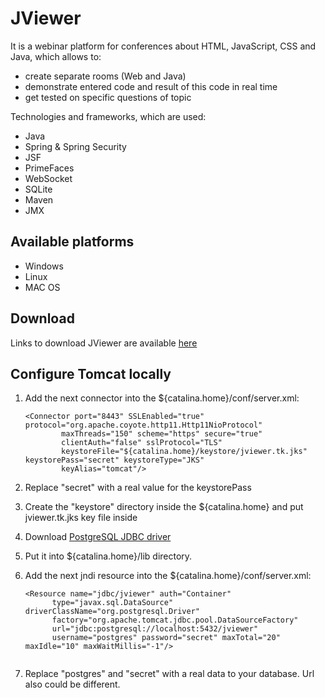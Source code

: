 JViewer
=======

It is a webinar platform for conferences about HTML, JavaScript, CSS and Java, which allows to:
- create separate rooms (Web and Java)
- demonstrate entered code and result of this code in real time
- get tested on specific questions of topic

Technologies and frameworks, which are used:
- Java
- Spring & Spring Security
- JSF
- PrimeFaces
- WebSocket
- SQLite
- Maven
- JMX

## Available platforms
- Windows
- Linux
- MAC OS

## Download
Links to download JViewer are available <a href="http://jviewer.tk:8080/download.xhtml" target="_blank">here</a>

## Configure Tomcat locally
1. Add the next connector into the ${catalina.home}/conf/server.xml:

    ```
    <Connector port="8443" SSLEnabled="true" protocol="org.apache.coyote.http11.Http11NioProtocol"
            maxThreads="150" scheme="https" secure="true"
            clientAuth="false" sslProtocol="TLS"
            keystoreFile="${catalina.home}/keystore/jviewer.tk.jks" keystorePass="secret" keystoreType="JKS"
            keyAlias="tomcat"/>
    ```
2. Replace "secret" with a real value for the keystorePass
3. Create the "keystore" directory inside the ${catalina.home} and put jviewer.tk.jks key file inside
4. Download <a href="https://jdbc.postgresql.org/download.html" target="_blank">PostgreSQL JDBC driver</a>
5. Put it into ${catalina.home}/lib directory.
6. Add the next jndi resource into the ${catalina.home}/conf/server.xml:
    ```
    <Resource name="jdbc/jviewer" auth="Container"
          type="javax.sql.DataSource" driverClassName="org.postgresql.Driver"
		  factory="org.apache.tomcat.jdbc.pool.DataSourceFactory"
          url="jdbc:postgresql://localhost:5432/jviewer"
          username="postgres" password="secret" maxTotal="20" maxIdle="10" maxWaitMillis="-1"/>
          
    ```
7. Replace "postgres" and "secret" with a real data to your database. Url also could be different.   
